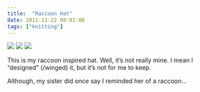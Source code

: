 ```yaml
---
title:  "Raccoon Hat"
date: 2011-11-22 08:01:00
tags: ["knitting"]
---
```


<img src="/uploads/2011/11/racoon01.jpg">
<img src="/uploads/2011/11/racoon02.jpg">
<img src="/uploads/2011/11/racoon03.jpg">


This is my raccoon inspired hat. Well, it’s not really mine. I mean I “designed” (/winged) it, but it’s not for me to keep.

Although, my sister did once say I reminded her of a raccoon…
